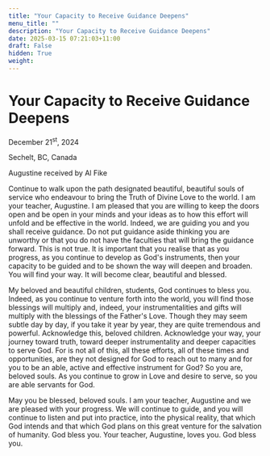 ```yaml
---
title: "Your Capacity to Receive Guidance Deepens"
menu_title: ""
description: "Your Capacity to Receive Guidance Deepens"
date: 2025-03-15 07:21:03+11:00
draft: False
hidden: True
weight:
---
```

# Your Capacity to Receive Guidance Deepens

December 21<sup>st</sup>, 2024

Sechelt, BC, Canada

Augustine received by Al Fike

Continue to walk upon the path designated beautiful, beautiful souls of service who endeavour to bring the Truth of Divine Love to the world. I am your teacher, Augustine. I am pleased that you are willing to keep the doors open and be open in your minds and your ideas as to how this effort will unfold and be effective in the world. Indeed, we are guiding you and you shall receive guidance. Do not put guidance aside thinking you are unworthy or that you do not have the faculties that will bring the guidance forward. This is not true. It is important that you realise that as you progress, as you continue to develop as God's instruments, then your capacity to be guided and to be shown the way will deepen and broaden. You will find your way. It will become clear, beautiful and blessed.

My beloved and beautiful children, students, God continues to bless you. Indeed, as you continue to venture forth into the world, you will find those blessings will multiply and, indeed, your instrumentalities and gifts will multiply with the blessings of the Father's Love. Though they may seem subtle day by day, if you take it year by year, they are quite tremendous and powerful. Acknowledge this, beloved children. Acknowledge your way, your journey toward truth, toward deeper instrumentality and deeper capacities to serve God. For is not all of this, all these efforts, all of these times and opportunities, are they not designed for God to reach out to many and for you to be an able, active and effective instrument for God? So you are, beloved souls. As you continue to grow in Love and desire to serve, so you are able servants for God.

May you be blessed, beloved souls. I am your teacher, Augustine and we are pleased with your progress. We will continue to guide, and you will continue to listen and put into practice, into the physical reality, that which God intends and that which God plans on this great venture for the salvation of humanity. God bless you. Your teacher, Augustine, loves you. God bless you.
